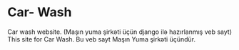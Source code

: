 # Car- Wash
Car wash website. (Maşın yuma şirkəti üçün django ilə hazırlanmış veb sayt)
This site for Car Wash. 
Bu veb sayt Maşın Yuma şirkəti üçündür.
